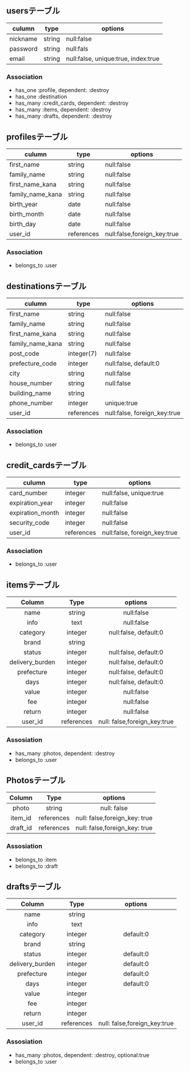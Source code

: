 ## usersテーブル
|culumn|type|options|
|------|----|-------|
|nickname|string|null:false|
|password|string|null:fals|
|email|string|null:false, unique:true, index:true|

### Association
- has_one :profile, dependent: :destroy
- has_one :destination
- has_many :credit_cards, dependent: :destroy
- has_many :items, dependent: :destroy
- has_many :drafts, dependent: :destroy


## profilesテーブル
|culumn|type|options|
|------|----|-------|
|first_name|string|null:false|
|family_name|string|null:false|
|first_name_kana|string|null:false|
|family_name_kana|string|null:false|
|birth_year|date|null:false|
|birth_month|date|null:false|
|birth_day|date|null:false|
|user_id|references|null:false,foreign_key:true|

### Association
- belongs_to :user

## destinationsテーブル
|culumn|type|options|
|------|----|-------|
|first_name|string|null:false|
|family_name|string|null:false|
|first_name_kana|string|null:false|
|family_name_kana|string|null:false|
|post_code|integer(7)|null:false|
|prefecture_code|integer|null:false, default:0|
|city|string|null:false|
|house_number|string|null:false|
|building_name|string||
|phone_number|integer|unique:true|
|user_id|references|null:false, foreign_key:true|

### Association
- belongs_to :user

## credit_cardsテーブル
|culumn|type|options|
|------|----|-------|
|card_number|integer|null:false, unique:true|
|expiration_year|integer|null:false|
|expiration_month|integer|null:false|
|security_code|integer|null:false|
|user_id|references|null:false, foreign_key:true|

### Association
- belongs_to :user

## itemsテーブル
|Column|Type|options|
|:----:|:--:|:-----:|
|name|string|null:false|
|info|text|null:false|
|category|integer|null:false, default:0|
|brand|string|
|status|integer|null:false, default:0|
|delivery_burden|integer|null:false, default:0|
|prefecture|integer|null:false, default:0|
|days|integer|null:false, default:0|
|value|integer|null:false|
|fee|integer|null:false|
|return|integer|null:false|
|user_id|references|null: false,foreign_key:true|

### Assosiation 
- has_many :photos, dependent: :destroy
- belongs_to :user

## Photosテーブル
|Column|Type|options|
|:----:|:--:|:-----:|
|photo|string|null: false|
|item_id|references|null: false,foreign_key: true|
|draft_id|references|null: false,foreign_key: true|

### Assosiation 
- belongs_to :item
- belongs_to :draft

## draftsテーブル
|Column|Type|options|
|:----:|:--:|:-----:|
|name|string|
|info|text|
|category|integer|default:0|
|brand|string|
|status|integer|default:0|
|delivery_burden|integer|default:0|
|prefecture|integer|default:0|
|days|integer|default:0|
|value|integer|
|fee|integer|
|return|integer|
|user_id|references|null: false,foreign_key:true|

### Assosiation 
- has_many :photos, dependent: :destroy, optional:true
- belongs_to :user
